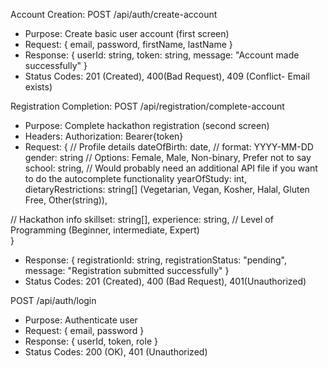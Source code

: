 Account Creation:
POST /api/auth/create-account

- Purpose: Create basic user account (first screen)
- Request: { email, password, firstName, lastName }
- Response: {
  userId: string,
  token: string,
  message: "Account made successfully"
  }
- Status Codes: 201 (Created), 400(Bad Request), 409 (Conflict- Email exists)

Registration Completion:
POST /api/registration/complete-account

- Purpose: Complete hackathon registration (second screen)
- Headers: Authorization: Bearer{token}
- Request: {
  // Profile details
  dateOfBirth: date, // format: YYYY-MM-DD
  gender: string // Options: Female, Male, Non-binary, Prefer not to say
  school: string, // Would probably need an additional API file if you want to do the autocomplete functionality
  yearOfStudy: int,
  dietaryRestrictions: string[] (Vegetarian, Vegan, Kosher, Halal, Gluten Free, Other(string)),

// Hackathon info
skillset: string[],
experience: string, // Level of Programming (Beginner, intermediate, Expert)  
 }

- Response: {
  registrationId: string,
  registrationStatus: "pending",
  message: "Registration submitted successfully"
  }
- Status Codes: 201 (Created), 400 (Bad Request), 401(Unauthorized)

POST /api/auth/login

- Purpose: Authenticate user
- Request: { email, password }
- Response: { userId, token, role }
- Status Codes: 200 (OK), 401 (Unauthorized)
